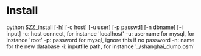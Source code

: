 # Install
python SZZ_install [-h] [-c host] [-u user] [-p passwd] [-n dbname] [-i input]
                     -c:  host connect, for instance 'localhost'
                     -u:  username for mysql, for instance 'root'
                     -p:  password for mysql, ignore this if no password
                     -n:  name for the new database
                     -i:  inputfile path, for instance '../shanghai_dump.osm'